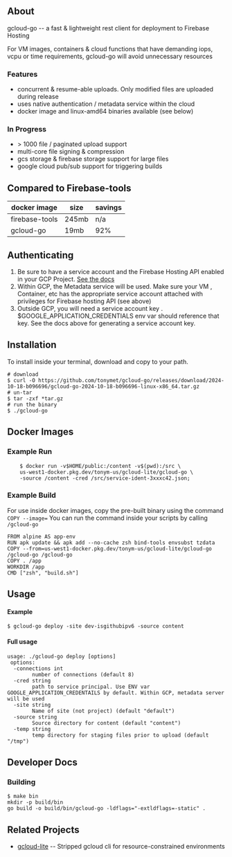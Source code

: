 
## About

gcloud-go -- a fast & lightweight rest client for deployment to Firebase Hosting

For VM images, containers & cloud functions that have demanding iops, vcpu or
time requirements, gcloud-go will avoid unnecessary resources

### Features
* concurrent & resume-able uploads. Only modified files are uploaded during release
* uses native authentication / metadata service within the cloud
* docker image and linux-amd64 binaries available (see below)

### In Progress
* \> 1000 file / paginated upload support
* multi-core file signing & compression
* gcs storage & firebase storage support for large files
* google cloud pub/sub support for triggering builds


## Compared to Firebase-tools

| docker image  | size   | savings  |  
|---|---|---|
| firebase-tools  | 245mb  | n/a   |   
|  gcloud-go | 19mb  |  92%  |   


## Authenticating
1. Be sure to have a service account and the Firebase Hosting API enabled in your GCP Project.  [See the docs](https://firebase.google.com/docs/hosting/api-deploy)
2. Within GCP, the Metadata service will be used. Make sure your VM , Container, etc has the appropriate service account attached with privileges for Firebase hosting API (see above)
3. Outside GCP, you will need a service account key . $GOOGLE_APPLICATION_CREDENTIALS env var should reference that key.  See the docs above for generating a service account key.


## Installation
To install inside your terminal, download and copy to your path.
```
# download
$ curl -O https://github.com/tonymet/gcloud-go/releases/download/2024-10-18-b096696/gcloud-go-2024-10-18-b096696-linux-x86_64.tar.gz
# un-tar
$ tar -zxf *tar.gz
# run the binary
$ ./gcloud-go
```


## Docker Images
### Example Run
```
	$ docker run -v$HOME/public:/content -v$(pwd):/src \
    us-west1-docker.pkg.dev/tonym-us/gcloud-lite/gcloud-go \
    -source /content -cred /src/service-ident-3xxxc42.json; 
```

### Example Build
For use inside docker images, copy the pre-built binary using the command `COPY --image=`
You can run the command inside your scripts by calling `/gcloud-go`

```
FROM alpine AS app-env
RUN apk update && apk add --no-cache zsh bind-tools envsubst tzdata
COPY --from=us-west1-docker.pkg.dev/tonym-us/gcloud-lite/gcloud-go /gcloud-go /gcloud-go
COPY . /app
WORKDIR /app
CMD ["zsh", "build.sh"]
```


## Usage
#### Example
```
$ gcloud-go deploy -site dev-isgithubipv6 -source content
```
#### Full usage
```
usage: ./gcloud-go deploy [options]
 options:
  -connections int
        number of connections (default 8)
  -cred string
        path to service principal. Use ENV var GOOGLE_APPLICATION_CREDENTAILS by default. Within GCP, metadata server will be used
  -site string
        Name of site (not project) (default "default")
  -source string
        Source directory for content (default "content")
  -temp string
        temp directory for staging files prior to upload (default "/tmp")

```


## Developer Docs
### Building
```
$ make bin
mkdir -p build/bin
go build -o build/bin/gcloud-go -ldflags="-extldflags=-static" .
```

## Related Projects
* [gcloud-lite](https://github.com/tonymet/gcloud-lite) -- Stripped gcloud cli for resource-constrained environments